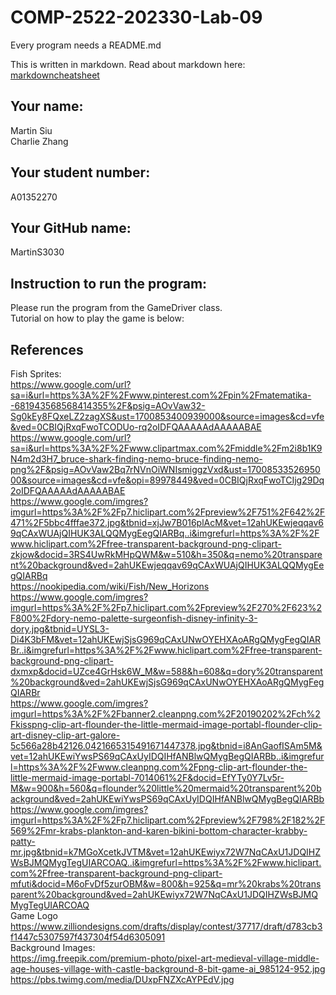 # COMP-2522-202330-Lab-09

Every program needs a README.md

This is written in markdown. Read about markdown here: [markdowncheatsheet](https://www.markdownguide.org/cheat-sheet/)

## Your name:
Martin Siu  
Charlie Zhang

## Your student number:
A01352270  

## Your GitHub name:
MartinS3030  

## Instruction to run the program:
Please run the program from the GameDriver class.  
Tutorial on how to play the game is below:  


## References
Fish Sprites:  
https://www.google.com/url?sa=i&url=https%3A%2F%2Fwww.pinterest.com%2Fpin%2Fmatematika--681943568568414355%2F&psig=AOvVaw32-Sg0kEy8FQxeLZ2zagXS&ust=1700853400939000&source=images&cd=vfe&ved=0CBIQjRxqFwoTCODUo-rq2oIDFQAAAAAdAAAAABAE  
https://www.google.com/url?sa=i&url=https%3A%2F%2Fwww.clipartmax.com%2Fmiddle%2Fm2i8b1K9N4m2d3H7_bruce-shark-finding-nemo-bruce-finding-nemo-png%2F&psig=AOvVaw2Bq7rNVnOiWNIsmiggzVxd&ust=1700853352695000&source=images&cd=vfe&opi=89978449&ved=0CBIQjRxqFwoTCIjg29Dq2oIDFQAAAAAdAAAAABAE  
https://www.google.com/imgres?imgurl=https%3A%2F%2Fp7.hiclipart.com%2Fpreview%2F751%2F642%2F471%2F5bbc4fffae372.jpg&tbnid=xjJw7B016plAcM&vet=12ahUKEwjeqqav69qCAxWUAjQIHUK3ALQQMygEegQIARBq..i&imgrefurl=https%3A%2F%2Fwww.hiclipart.com%2Ffree-transparent-background-png-clipart-zkjow&docid=3RS4UwRkMHpQWM&w=510&h=350&q=nemo%20transparent%20background&ved=2ahUKEwjeqqav69qCAxWUAjQIHUK3ALQQMygEegQIARBq  
https://nookipedia.com/wiki/Fish/New_Horizons  
https://www.google.com/imgres?imgurl=https%3A%2F%2Fp7.hiclipart.com%2Fpreview%2F270%2F623%2F800%2Fdory-nemo-palette-surgeonfish-disney-infinity-3-dory.jpg&tbnid=UYSL3-Di4K3bFM&vet=12ahUKEwjSjsG969qCAxUNwOYEHXAoARgQMygFegQIARBr..i&imgrefurl=https%3A%2F%2Fwww.hiclipart.com%2Ffree-transparent-background-png-clipart-dxmxp&docid=UZce4GrHsk6W_M&w=588&h=608&q=dory%20transparent%20background&ved=2ahUKEwjSjsG969qCAxUNwOYEHXAoARgQMygFegQIARBr  
https://www.google.com/imgres?imgurl=https%3A%2F%2Fbanner2.cleanpng.com%2F20190202%2Fch%2Fkisspng-clip-art-flounder-the-little-mermaid-image-portabl-flounder-clip-art-disney-clip-art-galore-5c566a28b42126.0421665315491671447378.jpg&tbnid=i8AnGaofISAm5M&vet=12ahUKEwiYwsPS69qCAxUyIDQIHfANBlwQMygBegQIARBb..i&imgrefurl=https%3A%2F%2Fwww.cleanpng.com%2Fpng-clip-art-flounder-the-little-mermaid-image-portabl-7014061%2F&docid=EfYTy0Y7Lv5r-M&w=900&h=560&q=flounder%20little%20mermaid%20transparent%20background&ved=2ahUKEwiYwsPS69qCAxUyIDQIHfANBlwQMygBegQIARBb  
https://www.google.com/imgres?imgurl=https%3A%2F%2Fp7.hiclipart.com%2Fpreview%2F798%2F182%2F569%2Fmr-krabs-plankton-and-karen-bikini-bottom-character-krabby-patty-mr.jpg&tbnid=k7MGoXcetkJVTM&vet=12ahUKEwiyx72W7NqCAxU1JDQIHZWsBJMQMygTegUIARCOAQ..i&imgrefurl=https%3A%2F%2Fwww.hiclipart.com%2Ffree-transparent-background-png-clipart-mfuti&docid=M6oFvDf5zurOBM&w=800&h=925&q=mr%20krabs%20transparent%20background&ved=2ahUKEwiyx72W7NqCAxU1JDQIHZWsBJMQMygTegUIARCOAQ  
Game Logo  
https://www.zilliondesigns.com/drafts/display/contest/37717/draft/d783cb3f1447c5307597f437304f54d6305091  
Background Images:  
https://img.freepik.com/premium-photo/pixel-art-medieval-village-middle-age-houses-village-with-castle-background-8-bit-game-ai_985124-952.jpg  
https://pbs.twimg.com/media/DUxpFNZXcAYPEdV.jpg  
